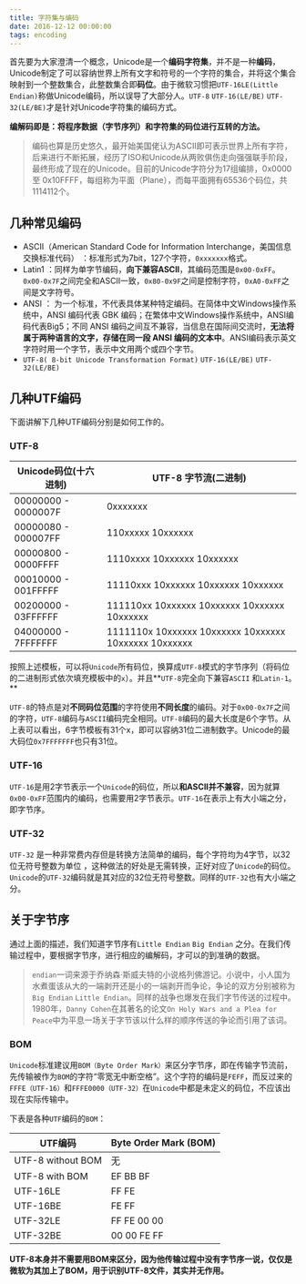 ```yaml
---
title: 字符集与编码
date: 2016-12-12 00:00:00
tags: encoding
---
```

首先要为大家澄清一个概念，Unicode是一个**编码字符集**，并不是一种**编码**，Unicode制定了可以容纳世界上所有文字和符号的一个字符的集合，并将这个集合映射到一个整数集合，此整数集合即**码位**。由于微软习惯把`UTF-16LE(Little Endian)`称做Unicode编码，所以误导了大部分人。`UTF-8` `UTF-16(LE/BE)` `UTF-32(LE/BE)`才是针对Unicode字符集的编码方式。

**编解码即是：将程序数据（字节序列）和字符集的码位进行互转的方法。**

<!-- more --> 

> 编码也算是历史悠久，最开始美国佬认为ASCII即可表示世界上所有字符，后来进行不断拓展，经历了ISO和Unicode从两败俱伤走向强强联手阶段，最终形成了现在的Unicode。目前的Unicode字符分为17组编排，0x0000 至 0x10FFFF，每组称为平面（Plane），而每平面拥有65536个码位，共1114112个。

## 几种常见编码
* ASCII（American Standard Code for Information Interchange，美国信息交换标准代码） ：标准形式为7bit，127个字符，`0xxxxxxx`格式。
* Latin1 ：同样为单字节编码，**向下兼容ASCII**，其编码范围是`0x00-0xFF`。`0x00-0x7F`之间完全和ASCII一致，`0x80-0x9F`之间是控制字符，`0xA0-0xFF`之间是文字符号。
* ANSI ： 为一个标准，不代表具体某种特定编码。在简体中文Windows操作系统中，ANSI 编码代表 GBK 编码；在繁体中文Windows操作系统中，ANSI编码代表Big5；不同 ANSI 编码之间互不兼容，当信息在国际间交流时，**无法将属于两种语言的文字，存储在同一段 ANSI 编码的文本中**。ANSI编码表示英文字符时用一个字节，表示中文用两个或四个字节。
* `UTF-8( 8-bit Unicode Transformation Format)` `UTF-16(LE/BE)` `UTF-32(LE/BE)`

## 几种UTF编码
下面讲解下几种UTF编码分别是如何工作的。
### UTF-8
| Unicode码位(十六进制)     | UTF-8 字节流(二进制)                           |
| ------------------- | ---------------------------------------- |
| 00000000 - 0000007F | 0xxxxxxx                                 |
| 00000080 - 000007FF | 110xxxxx 10xxxxxx                        |
| 00000800 - 0000FFFF | 1110xxxx 10xxxxxx 10xxxxxx               |
| 00010000 - 001FFFFF | 11110xxx 10xxxxxx 10xxxxxx 10xxxxxx      |
| 00200000 - 03FFFFFF | 111110xx 10xxxxxx 10xxxxxx 10xxxxxx 10xxxxxx |
| 04000000 - 7FFFFFFF | 1111110x 10xxxxxx 10xxxxxx 10xxxxxx 10xxxxxx 10xxxxxx |

按照上述模板，可以将`Unicode`所有码位，换算成`UTF-8`模式的字节序列（将码位的二进制形式依次填充模板中的`x`）。并且**`UTF-8`完全向下兼容`ASCII` 和`Latin-1`。**



`UTF-8`的特点是对**不同码位范围**的字符使用**不同长度**的编码。对于`0x00-0x7F`之间的字符，`UTF-8`编码与`ASCII`编码完全相同。`UTF-8`编码的最大长度是6个字节。从上表可以看出，6字节模板有31个x，即可以容纳31位二进制数字。Unicode的最大码位`0x7FFFFFFF`也只有31位。

### UTF-16

`UTF-16`是用2字节表示一个`Unicode`的码位，所以**和ASCII并不兼容**，因为就算`0x00-0xFF`范围内的编码，也需要用2字节表示。`UTF-16`在表示上有大小端之分，即字节序。

### UTF-32

`UTF-32` 是一种非常费内存但是转换方法简单的编码，每个字符均为4字节，以32位无符号整数为单位 ，这种做法的好处是无需转换，正好对应了`Unicode`的码位。`Unicode`的`UTF-32`编码就是其对应的32位无符号整数。同样的`UTF-32`也有大小端之分。

## 关于字节序
通过上面的描述，我们知道字节序有`Little Endian` `Big Endian` 之分。在我们传输过程中，要根据字节序，进行相应的编解码，才可以的到准确的数据。

> `endian`一词来源于乔纳森·斯威夫特的小说格列佛游记。小说中，小人国为水煮蛋该从大的一端剥开还是小的一端剥开而争论，争论的双方分别被称为`Big Endian` `Little Endian`。同样的战争也爆发在我们字节传送的过程中。1980年，`Danny Cohen`在其著名的论文`On Holy Wars and a Plea for Peace`中为平息一场关于字节该以什么样的顺序传送的争论而引用了该词。

### BOM

`Unicode`标准建议用`BOM（Byte Order Mark）`来区分字节序，即在传输字节流前，先传输被作为`BOM`的字符“零宽无中断空格”。这个字符的编码是`FEFF`，而反过来的`FFFE（UTF-16）`和`FFFE0000（UTF-32）`在`Unicode`中都是未定义的码位，不应该出现在实际传输中。

下表是各种`UTF`编码的`BOM`：

| UTF编码             | Byte Order Mark (BOM) |
| ----------------- | --------------------- |
| UTF-8 without BOM | 无                     |
| UTF-8 with BOM    | EF BB BF              |
| UTF-16LE          | FF FE                 |
| UTF-16BE          | FE FF                 |
| UTF-32LE          | FF FE 00 00           |
| UTF-32BE          | 00 00 FE FF           |


**UTF-8本身并不需要用BOM来区分，因为他传输过程中没有字节序一说，仅仅是微软为其加上了BOM，用于识别UTF-8文件，其实并无作用。**








